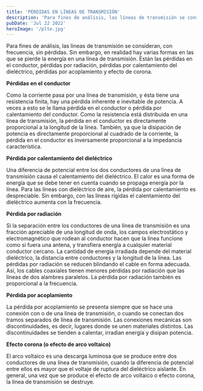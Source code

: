 ```yaml
---
title: 'PÉRDIDAS EN LÍNEAS DE TRANSMISIÓN'
description: 'Para fines de análisis, las líneas de transmisión se consideran, con frecuencia, sin pérdidas'
pubDate: 'Jul 22 2022'
heroImage: '/plte.jpg'
---
```


Para fines de análisis, las líneas de transmisión se consideran, con frecuencia, sin pérdidas. Sin
embargo, en realidad hay varias formas en las que se pierde la energía en una línea de transmisión. Están las pérdidas en el conductor, pérdidas por radiación, pérdidas por calentamiento
del dieléctrico, pérdidas por acoplamiento y efecto de corona.

**Pérdidas en el conductor**

Como la corriente pasa por una línea de transmisión, y ésta tiene una resistencia finita, hay una
pérdida inherente e inevitable de potencia. A veces a esto se le llama pérdida en el conductor
o pérdida por calentamiento del conductor.  Como la resistencia está distribuida en una línea de transmisión, la pérdida en el conductor es directamente proporcional a la longitud de la línea. También, ya que la disipación de potencia es directamente proporcional al cuadrado de la corriente, la pérdida en el conductor es inversamente proporcional a la impedancia característica.

**Pérdida por calentamiento del dieléctrico**

Una diferencia de potencial entre los dos conductores de una línea de transmisión causa el calentamiento del dieléctrico. El calor es una forma de energía que se debe tener en cuenta cuando
se propaga energía por la línea. Para las líneas con dieléctrico de aire, la pérdida por calentamiento es despreciable. Sin embargo, con las líneas rígidas el calentamiento del dieléctrico
aumenta con la frecuencia.

**Pérdida por radiación**

Si la separación entre los conductores de una línea de transmisión es una fracción apreciable de
una longitud de onda, los campos electrostático y electromagnético que rodean al conductor hacen
que la línea funcione como si fuera una antena, y transfiera energía a cualquier material conductor
cercano. La cantidad de energía irradiada depende del material dieléctrico, la distancia entre conductores y la longitud de la línea. Las pérdidas por radiación se reducen blindando el cable en
forma adecuada. Así, los cables coaxiales tienen menores pérdidas por radiación que las líneas
de dos alambres paralelos. La pérdida por radiación también es proporcional a la frecuencia.

**Pérdida por acoplamiento**

La pérdida por acoplamiento se presenta siempre que se hace una conexión con o de una línea
de transmisión, o cuando se conectan dos tramos separados de línea de transmisión. Las conexiones mecánicas son discontinuidades, es decir, lugares donde se unen materiales distintos. Las discontinuidades se tienden a calentar, irradian energía y disipan potencia.

**Efecto corona (o efecto de arco voltaico)**

 El arco voltaico es una descarga luminosa que se produce entre dos conductores de una línea de transmisión, cuando la diferencia de potencial entre ellos es mayor que el voltaje de ruptura del dieléctrico aislante. En general, una vez que se produce el efecto de arco voltaico o efecto corona, la línea de transmisión se destruye.